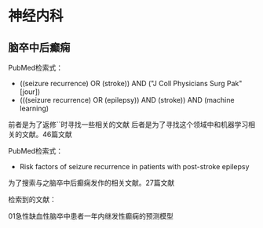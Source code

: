 # 神经内科

## 脑卒中后癫痫

PubMed检索式：
- ((seizure recurrence) OR (stroke)) AND ("J Coll Physicians Surg Pak"[jour])
- (((seizure recurrence) OR (epilepsy)) AND (stroke)) AND (machine learning)

前者是为了返修``时寻找一些相关的文献
后者是为了寻找这个领域中和机器学习相关的文献。46篇文献


PubMed检索式：
- Risk factors of seizure recurrence in patients with post-stroke epilepsy

为了搜索与之脑卒中后癫痫发作的相关文献。27篇文献

检索到的文献：

01急性缺血性脑卒中患者一年内继发性癫痫的预测模型




















